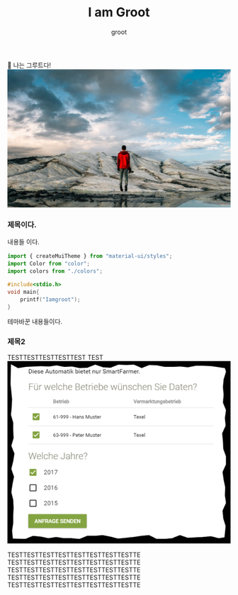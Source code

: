 ﻿---
title: I am Groot
category: "I am groot"
cover: photo-1465070845512-2b2dbdc6df66.jpg
author: groot
---

:100: 나는 그루트다!
![unsplash.com](./photo-1465070845512-2b2dbdc6df66.jpg)

### 제목이다.

내용들 이다.

```javascript
import { createMuiTheme } from "material-ui/styles";
import Color from "color";
import colors from "./colors";
```

```c
#include<stdio.h> 
void main{
    printf("Iamgroot");
}

```


테마바꾼 내용들이다.

### 제목2

TESTTESTTESTTESTTEST
TEST
![test](./33893097-e5a70c34-df5a-11e7-8f5e-40e057626770.png)

TESTTESTTESTTESTTESTTESTTESTTESTTE
TESTTESTTESTTESTTESTTESTTESTTESTTE
TESTTESTTESTTESTTESTTESTTESTTESTTE
TESTTESTTESTTESTTESTTESTTESTTESTTE
TESTTESTTESTTESTTESTTESTTESTTESTTE